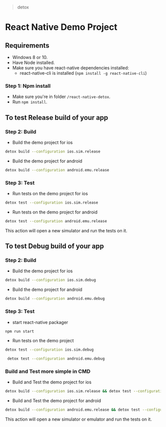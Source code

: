 > detox

# React Native Demo Project

## Requirements
* Windows 8 or 10.
* Have Node installed.
* Make sure you have react-native dependencies installed:
   * react-native-cli is installed (`npm install -g react-native-cli`)

### Step 1: Npm install

* Make sure you're in folder `/react-native-detox`.
* Run `npm install`.

## To test Release build of your app
### Step 2: Build 
* Build the demo project for ios
 
 ```sh
 detox build --configuration ios.sim.release
 ```
 * Build the demo project for android
 
 ```sh
 detox build --configuration android.emu.release
 ```
 
### Step 3: Test 
* Run tests on the demo project for ios
 
 ```sh
 detox test --configuration ios.sim.release
 ```
* Run tests on the demo project for android
 
 ```sh
 detox test --configuration android.emu.release
 ```
 This action will open a new simulator and run the tests on it.

## To test Debug build of your app
### Step 2: Build 
* Build the demo project for ios
 
 ```sh
 detox build --configuration ios.sim.debug
 ```
* Build the demo project for android
 
 ```sh
 detox build --configuration android.emu.debug
 ``` 
 
### Step 3: Test 

 * start react-native packager
 
  ```sh
 npm run start
 ```
 * Run tests on the demo project
 
 ```sh
 detox test --configuration ios.sim.debug
 ```
```sh
 detox test --configuration android.emu.debug
 ```

### Build and Test more simple in CMD
* Build and Test the demo project for ios
 
 ```sh
 detox build --configuration ios.sim.release && detox test --configuration ios.sim.release
 ```
* Build and Test the demo project for android
 
 ```sh
 detox build --configuration android.emu.release && detox test --configuration android.emu.release
 ``` 

 This action will open a new simulator or emulator and run the tests on it.
